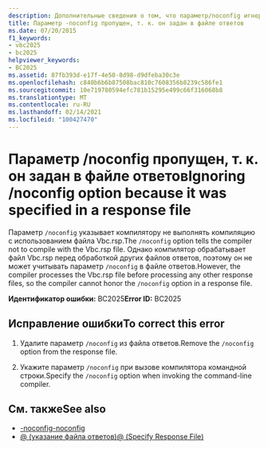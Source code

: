 ```yaml
---
description: Дополнительные сведения о том, что параметр/noconfig игнорируется, так как он указан в файле ответов.
title: Параметр -noconfig пропущен, т. к. он задан в файле ответов
ms.date: 07/20/2015
f1_keywords:
- vbc2025
- bc2025
helpviewer_keywords:
- BC2025
ms.assetid: 87fb393d-e17f-4e50-8d98-d9dfeba30c3e
ms.openlocfilehash: c840b6b6b87508bac810c7608356b8239c586fe1
ms.sourcegitcommit: 10e719780594efc781b15295e499c66f316068b8
ms.translationtype: MT
ms.contentlocale: ru-RU
ms.lasthandoff: 02/14/2021
ms.locfileid: "100427470"
---
```

# <a name="ignoring-noconfig-option-because-it-was-specified-in-a-response-file"></a><span data-ttu-id="a50af-103">Параметр /noconfig пропущен, т. к. он задан в файле ответов</span><span class="sxs-lookup"><span data-stu-id="a50af-103">Ignoring /noconfig option because it was specified in a response file</span></span>

<span data-ttu-id="a50af-104">Параметр `/noconfig` указывает компилятору не выполнять компиляцию с использованием файла Vbc.rsp.</span><span class="sxs-lookup"><span data-stu-id="a50af-104">The `/noconfig` option tells the compiler not to compile with the Vbc.rsp file.</span></span> <span data-ttu-id="a50af-105">Однако компилятор обрабатывает файл Vbc.rsp перед обработкой других файлов ответов, поэтому он не может учитывать параметр `/noconfig` в файле ответов.</span><span class="sxs-lookup"><span data-stu-id="a50af-105">However, the compiler processes the Vbc.rsp file before processing any other response files, so the compiler cannot honor the `/noconfig` option in a response file.</span></span>  
  
 <span data-ttu-id="a50af-106">**Идентификатор ошибки:** BC2025</span><span class="sxs-lookup"><span data-stu-id="a50af-106">**Error ID:** BC2025</span></span>  
  
## <a name="to-correct-this-error"></a><span data-ttu-id="a50af-107">Исправление ошибки</span><span class="sxs-lookup"><span data-stu-id="a50af-107">To correct this error</span></span>  
  
1. <span data-ttu-id="a50af-108">Удалите параметр `/noconfig` из файла ответов.</span><span class="sxs-lookup"><span data-stu-id="a50af-108">Remove the `/noconfig` option from the response file.</span></span>  
  
2. <span data-ttu-id="a50af-109">Укажите параметр `/noconfig` при вызове компилятора командной строки.</span><span class="sxs-lookup"><span data-stu-id="a50af-109">Specify the `/noconfig` option when invoking the command-line compiler.</span></span>  
  
## <a name="see-also"></a><span data-ttu-id="a50af-110">См. также</span><span class="sxs-lookup"><span data-stu-id="a50af-110">See also</span></span>

- [<span data-ttu-id="a50af-111">-noconfig</span><span class="sxs-lookup"><span data-stu-id="a50af-111">-noconfig</span></span>](../reference/command-line-compiler/noconfig.md)
- [<span data-ttu-id="a50af-112">@ (указание файла ответов)</span><span class="sxs-lookup"><span data-stu-id="a50af-112">@ (Specify Response File)</span></span>](../reference/command-line-compiler/specify-response-file.md)
